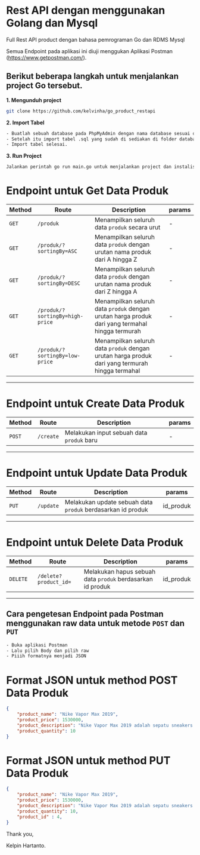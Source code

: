 # Rest API dengan menggunakan Golang dan Mysql

Full Rest API product dengan bahasa pemrograman Go dan RDMS Mysql

Semua Endpoint pada aplikasi ini diuji menggukan Aplikasi Postman (https://www.getpostman.com/).

## Berikut beberapa langkah untuk menjalankan project Go tersebut.

**1. Mengunduh project**

```bash
git clone https://github.com/kelvinha/go_product_restapi

```

**2. Import Tabel**

```bash
- Buatlah sebuah database pada PhpMyAdmin dengan nama database sesuai dengan yang ada pada folder config.
- Setelah itu import tabel .sql yang sudah di sediakan di folder database
- Import tabel selesai.

```

**3. Run Project**

```bash
Jalankan perintah go run main.go untuk menjalankan project dan instalisasi package / library yang dibutuhkan

```

# Endpoint untuk Get Data Produk

| Method | Route | Description | params |
| --- | --- | --- | --- |
| `GET` | `/produk` | Menampilkan seluruh data `produk` secara urut | - |
| `GET` | `/produk/?sortingBy=ASC` | Menampilkan seluruh data `produk` dengan urutan nama produk dari A hingga Z | - |
| `GET` | `/produk/?sortingBy=DESC` | Menampilkan seluruh data `produk` dengan urutan nama produk dari Z hingga A | - |
| `GET` | `/produk/?sortingBy=high-price` | Menampilkan seluruh data `produk` dengan urutan harga produk dari yang termahal hingga termurah | - |
| `GET` | `/produk/?sortingBy=low-price` | Menampilkan seluruh data `produk` dengan urutan harga produk dari yang termurah hingga termahal | - |

---

# Endpoint untuk Create Data Produk

| Method | Route | Description | params |
| --- | --- | --- | --- |
| `POST` |`/create` | Melakukan input sebuah data `produk` baru | - |

---

# Endpoint untuk Update Data Produk

| Method | Route | Description | params |
| --- | --- | --- | --- |
| `PUT` |`/update` | Melakukan update sebuah data `produk` berdasarkan id produk | id_produk |

---

# Endpoint untuk Delete Data Produk

| Method | Route | Description | params |
| --- | --- | --- | --- |
| `DELETE` |`/delete?product_id=` | Melakukan hapus sebuah data `produk` berdasarkan id produk | id_produk |

---

## Cara pengetesan Endpoint pada Postman <br> menggunakan raw data untuk metode `POST` dan `PUT`
```bash
- Buka aplikasi Postman
- Lalu pilih Body dan pilih raw
- Piiih formatnya menjadi JSON
```
# Format JSON untuk method POST Data Produk
```JSON
{
    "product_name": "Nike Vapor Max 2019",
    "product_price": 1530000,
    "product_description": "Nike Vapor Max 2019 adalah sepatu sneakers Unisex model Low Cut dengan ujung sepatu berbentuk Almond. Dibuat dengan material insole dari Polyster dan outsole dari Rubber, sepatu sneakers Nike ini bisa membuat penampilan kamu terlihat semakin keren. Langsung beli dan dapatkan harga Nike Vapor Max 2019 yang termurah mulai dari IDR1449000 hanya di iPrice Indonesia.",
    "product_quantity": 10
}

```
# Format JSON untuk method PUT Data Produk
```JSON
{
    "product_name": "Nike Vapor Max 2019",
    "product_price": 1530000,
    "product_description": "Nike Vapor Max 2019 adalah sepatu sneakers Unisex model Low Cut dengan ujung sepatu berbentuk Almond. Dibuat dengan material insole dari Polyster dan outsole dari Rubber, sepatu sneakers Nike ini bisa membuat penampilan kamu terlihat semakin keren. Langsung beli dan dapatkan harga Nike Vapor Max 2019 yang termurah mulai dari IDR1449000 hanya di iPrice Indonesia.",
    "product_quantity": 10,
    "product_id" : 4,
}

```

Thank you,


Kelpin Hartanto.




<br>
